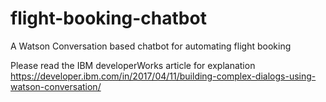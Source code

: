 # flight-booking-chatbot
A Watson Conversation based chatbot for automating flight booking

Please read the IBM developerWorks article for explanation
https://developer.ibm.com/in/2017/04/11/building-complex-dialogs-using-watson-conversation/
